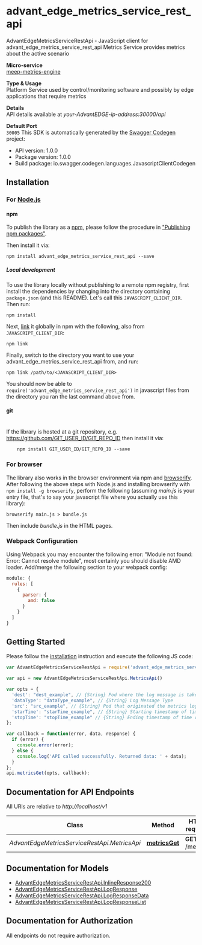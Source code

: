 # advant_edge_metrics_service_rest_api

AdvantEdgeMetricsServiceRestApi - JavaScript client for advant_edge_metrics_service_rest_api
Metrics Service provides metrics about the active scenario <p>**Micro-service**<br>[meep-metrics-engine](https://github.com/InterDigitalInc/AdvantEDGE/tree/master/go-apps/meep-metrics-engine) <p>**Type & Usage**<br>Platform Service used by control/monitoring software and possibly by edge applications that require metrics <p>**Details**<br>API details available at _your-AdvantEDGE-ip-address:30000/api_ <p>**Default Port**<br>`30005`
This SDK is automatically generated by the [Swagger Codegen](https://github.com/swagger-api/swagger-codegen) project:

- API version: 1.0.0
- Package version: 1.0.0
- Build package: io.swagger.codegen.languages.JavascriptClientCodegen

## Installation

### For [Node.js](https://nodejs.org/)

#### npm

To publish the library as a [npm](https://www.npmjs.com/),
please follow the procedure in ["Publishing npm packages"](https://docs.npmjs.com/getting-started/publishing-npm-packages).

Then install it via:

```shell
npm install advant_edge_metrics_service_rest_api --save
```

##### Local development

To use the library locally without publishing to a remote npm registry, first install the dependencies by changing 
into the directory containing `package.json` (and this README). Let's call this `JAVASCRIPT_CLIENT_DIR`. Then run:

```shell
npm install
```

Next, [link](https://docs.npmjs.com/cli/link) it globally in npm with the following, also from `JAVASCRIPT_CLIENT_DIR`:

```shell
npm link
```

Finally, switch to the directory you want to use your advant_edge_metrics_service_rest_api from, and run:

```shell
npm link /path/to/<JAVASCRIPT_CLIENT_DIR>
```

You should now be able to `require('advant_edge_metrics_service_rest_api')` in javascript files from the directory you ran the last 
command above from.

#### git
#
If the library is hosted at a git repository, e.g.
https://github.com/GIT_USER_ID/GIT_REPO_ID
then install it via:

```shell
    npm install GIT_USER_ID/GIT_REPO_ID --save
```

### For browser

The library also works in the browser environment via npm and [browserify](http://browserify.org/). After following
the above steps with Node.js and installing browserify with `npm install -g browserify`,
perform the following (assuming *main.js* is your entry file, that's to say your javascript file where you actually 
use this library):

```shell
browserify main.js > bundle.js
```

Then include *bundle.js* in the HTML pages.

### Webpack Configuration

Using Webpack you may encounter the following error: "Module not found: Error:
Cannot resolve module", most certainly you should disable AMD loader. Add/merge
the following section to your webpack config:

```javascript
module: {
  rules: [
    {
      parser: {
        amd: false
      }
    }
  ]
}
```

## Getting Started

Please follow the [installation](#installation) instruction and execute the following JS code:

```javascript
var AdvantEdgeMetricsServiceRestApi = require('advant_edge_metrics_service_rest_api');

var api = new AdvantEdgeMetricsServiceRestApi.MetricsApi()

var opts = { 
  'dest': "dest_example", // {String} Pod where the log message is taken from
  'dataType': "dataType_example", // {String} Log Message Type
  'src': "src_example", // {String} Pod that originated the metrics logged in the message
  'starTime': "starTime_example", // {String} Starting timestamp of time range
  'stopTime': "stopTime_example" // {String} Ending timestamp of time range
};

var callback = function(error, data, response) {
  if (error) {
    console.error(error);
  } else {
    console.log('API called successfully. Returned data: ' + data);
  }
};
api.metricsGet(opts, callback);

```

## Documentation for API Endpoints

All URIs are relative to *http://localhost/v1*

Class | Method | HTTP request | Description
------------ | ------------- | ------------- | -------------
*AdvantEdgeMetricsServiceRestApi.MetricsApi* | [**metricsGet**](docs/MetricsApi.md#metricsGet) | **GET** /metrics | 


## Documentation for Models

 - [AdvantEdgeMetricsServiceRestApi.InlineResponse200](docs/InlineResponse200.md)
 - [AdvantEdgeMetricsServiceRestApi.LogResponse](docs/LogResponse.md)
 - [AdvantEdgeMetricsServiceRestApi.LogResponseData](docs/LogResponseData.md)
 - [AdvantEdgeMetricsServiceRestApi.LogResponseList](docs/LogResponseList.md)


## Documentation for Authorization

 All endpoints do not require authorization.

